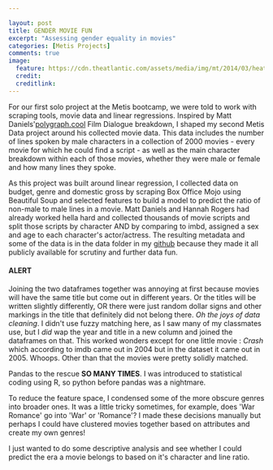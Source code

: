 ```yaml
---

layout: post
title: GENDER MOVIE FUN
excerpt: "Assessing gender equality in movies"
categories: [Metis Projects]
comments: true
image:
  feature: https://cdn.theatlantic.com/assets/media/img/mt/2014/03/heathers1/lead_large.jpg
  credit: 
  creditlink:
---
```



For our first solo project at the Metis bootcamp, we were told to work with scraping tools, movie data and linear regressions.
Inspired by Matt Daniels'[polygraph.cool](http://polygraph.cool/movies) Film Dialogue breakdown, I shaped my second Metis
Data project around his collected movie data. This data includes the number of lines spoken by male characters
in a collection of 2000 movies - every movie for which he could find a script - as well as the main character breakdown within each of those movies, whether they were male or female and how many lines they spoke.

As this project was built around linear regression, I collected data on budget, genre and domestic gross by scraping Box Office Mojo using Beautiful Soup and selected features to build a model to predict the ratio of non-male to male lines in a movie. Matt Daniels and Hannah Rogers had already worked hella hard and collected thousands of movie scripts and split those scripts by character AND by comparing to imbd, assigned a sex and age to each character's actor/actress. The resulting metadata and some of the data is in the data folder in my [github](https://github.com/deenhe91/project-movie/tree/master/data_files) because they made it all publicly available for scrutiny and further data fun. 


#### ALERT
Joining the two dataframes together was annoying at first because movies will have the same title but come out in different years. Or the titles will be written slightly differently, OR there were just random dollar signs and other markings in the title that definitely did not belong there. _Oh the joys of data cleaning_. I didn't use fuzzy matching here, as I saw many of my classmates use, but I _did_ wap the year and title in a new column and joined the dataframes on that. This worked wonders except for one little movie : *Crash* which according to imdb came out in 2004 but in the dataset it came out in 2005. Whoops. Other than that the movies were pretty solidly matched. 

Pandas to the rescue **SO MANY TIMES**. I was introduced to statistical coding using R, so python before pandas was a nightmare. 

To reduce the feature space, I condensed some of the more obscure genres into broader ones. It was a little tricky sometimes, for example, does 'War Romance' go into 'War' or 'Romance'? I made these decisions manually but perhaps I could have clustered movies together based on attributes and create my own genres!

I just wanted to do some descriptive analysis and see whether I could predict the era a movie belongs to based on it's character and line ratio.







